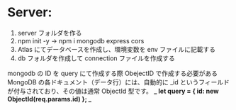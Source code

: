 # Server:

1. server フォルダを作る
2. npm init -y -> npm i mongodb express cors
3. Atlas にてデータベースを作成し、環境変数を env ファイルに記載する
4. db フォルダを作成して connection ファイルを作成する

mongodb の ID を query にて作成する際 ObejectID で作成する必要がある
MongoDB の各ドキュメント（データ行）には、自動的に \_id というフィールドが付与されており、その値は通常 ObjectId 型です。
**_ let query = { id: new ObjectId(req.params.id) }; _**
